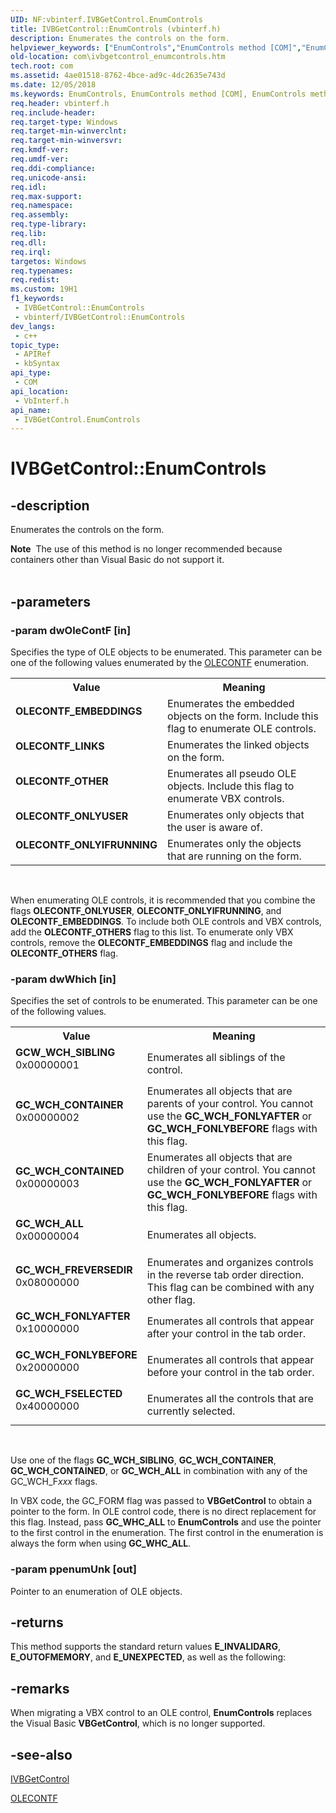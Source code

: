 ```yaml
---
UID: NF:vbinterf.IVBGetControl.EnumControls
title: IVBGetControl::EnumControls (vbinterf.h)
description: Enumerates the controls on the form.
helpviewer_keywords: ["EnumControls","EnumControls method [COM]","EnumControls method [COM]","IVBGetControl interface","GCW_WCH_SIBLING","GC_WCH_ALL","GC_WCH_CONTAINED","GC_WCH_CONTAINER","GC_WCH_FONLYAFTER","GC_WCH_FONLYBEFORE","GC_WCH_FREVERSEDIR","GC_WCH_FSELECTED","IVBGetControl interface [COM]","EnumControls method","IVBGetControl.EnumControls","IVBGetControl::EnumControls","OLECONTF_EMBEDDINGS","OLECONTF_LINKS","OLECONTF_ONLYIFRUNNING","OLECONTF_ONLYUSER","OLECONTF_OTHER","_com_IVBGetControl_EnumControls","com.ivbgetcontrol_enumcontrols","vbinterf/IVBGetControl::EnumControls"]
old-location: com\ivbgetcontrol_enumcontrols.htm
tech.root: com
ms.assetid: 4ae01518-8762-4bce-ad9c-4dc2635e743d
ms.date: 12/05/2018
ms.keywords: EnumControls, EnumControls method [COM], EnumControls method [COM],IVBGetControl interface, GCW_WCH_SIBLING, GC_WCH_ALL, GC_WCH_CONTAINED, GC_WCH_CONTAINER, GC_WCH_FONLYAFTER, GC_WCH_FONLYBEFORE, GC_WCH_FREVERSEDIR, GC_WCH_FSELECTED, IVBGetControl interface [COM],EnumControls method, IVBGetControl.EnumControls, IVBGetControl::EnumControls, OLECONTF_EMBEDDINGS, OLECONTF_LINKS, OLECONTF_ONLYIFRUNNING, OLECONTF_ONLYUSER, OLECONTF_OTHER, _com_IVBGetControl_EnumControls, com.ivbgetcontrol_enumcontrols, vbinterf/IVBGetControl::EnumControls
req.header: vbinterf.h
req.include-header: 
req.target-type: Windows
req.target-min-winverclnt: 
req.target-min-winversvr: 
req.kmdf-ver: 
req.umdf-ver: 
req.ddi-compliance: 
req.unicode-ansi: 
req.idl: 
req.max-support: 
req.namespace: 
req.assembly: 
req.type-library: 
req.lib: 
req.dll: 
req.irql: 
targetos: Windows
req.typenames: 
req.redist: 
ms.custom: 19H1
f1_keywords:
 - IVBGetControl::EnumControls
 - vbinterf/IVBGetControl::EnumControls
dev_langs:
 - c++
topic_type:
 - APIRef
 - kbSyntax
api_type:
 - COM
api_location:
 - VbInterf.h
api_name:
 - IVBGetControl.EnumControls
---
```


# IVBGetControl::EnumControls


## -description

Enumerates the controls on the form.
<div class="alert"><b>Note</b>  The use of this method is no longer recommended because containers other than Visual Basic do not support 
    it.</div><div> </div>

## -parameters

### -param dwOleContF [in]

Specifies the type of OLE objects to be enumerated. This parameter can be one of the following 
      values enumerated by the <a href="https://docs.microsoft.com/windows/desktop/api/oleidl/ne-oleidl-olecontf">OLECONTF</a> enumeration.

<table>
<tr>
<th>Value</th>
<th>Meaning</th>
</tr>
<tr>
<td width="40%"><a id="OLECONTF_EMBEDDINGS"></a><a id="olecontf_embeddings"></a><dl>
<dt><b>OLECONTF_EMBEDDINGS</b></dt>
</dl>
</td>
<td width="60%">
Enumerates the embedded objects on the form. Include this flag to enumerate OLE controls.

</td>
</tr>
<tr>
<td width="40%"><a id="OLECONTF_LINKS"></a><a id="olecontf_links"></a><dl>
<dt><b>OLECONTF_LINKS</b></dt>
</dl>
</td>
<td width="60%">
Enumerates the linked objects on the form.

</td>
</tr>
<tr>
<td width="40%"><a id="OLECONTF_OTHER"></a><a id="olecontf_other"></a><dl>
<dt><b>OLECONTF_OTHER</b></dt>
</dl>
</td>
<td width="60%">
Enumerates all pseudo OLE objects. Include this flag to enumerate VBX controls.

</td>
</tr>
<tr>
<td width="40%"><a id="OLECONTF_ONLYUSER"></a><a id="olecontf_onlyuser"></a><dl>
<dt><b>OLECONTF_ONLYUSER</b></dt>
</dl>
</td>
<td width="60%">
Enumerates only objects that the user is aware of.

</td>
</tr>
<tr>
<td width="40%"><a id="OLECONTF_ONLYIFRUNNING"></a><a id="olecontf_onlyifrunning"></a><dl>
<dt><b>OLECONTF_ONLYIFRUNNING</b></dt>
</dl>
</td>
<td width="60%">
Enumerates only the objects that are running on the form.

</td>
</tr>
</table>
 

When enumerating OLE controls, it is recommended that you combine the flags 
      <b>OLECONTF_ONLYUSER</b>, <b>OLECONTF_ONLYIFRUNNING</b>, and 
      <b>OLECONTF_EMBEDDINGS</b>. To include both OLE controls and VBX controls, add the 
      <b>OLECONTF_OTHERS</b> flag to this list. To enumerate only VBX controls, remove the 
      <b>OLECONTF_EMBEDDINGS</b> flag and include the <b>OLECONTF_OTHERS</b> 
      flag.

### -param dwWhich [in]

Specifies the set of controls to be enumerated. This parameter can be one of the following values.

<table>
<tr>
<th>Value</th>
<th>Meaning</th>
</tr>
<tr>
<td width="40%"><a id="GCW_WCH_SIBLING"></a><a id="gcw_wch_sibling"></a><dl>
<dt><b>GCW_WCH_SIBLING</b></dt>
<dt>0x00000001</dt>
</dl>
</td>
<td width="60%">
Enumerates all siblings of the control.

</td>
</tr>
<tr>
<td width="40%"><a id="GC_WCH_CONTAINER"></a><a id="gc_wch_container"></a><dl>
<dt><b>GC_WCH_CONTAINER</b></dt>
<dt>0x00000002</dt>
</dl>
</td>
<td width="60%">
Enumerates all objects that are parents of your control. You cannot use the 
        <b>GC_WCH_FONLYAFTER</b> or <b>GC_WCH_FONLYBEFORE</b> flags with this 
        flag.

</td>
</tr>
<tr>
<td width="40%"><a id="GC_WCH_CONTAINED"></a><a id="gc_wch_contained"></a><dl>
<dt><b>GC_WCH_CONTAINED</b></dt>
<dt>0x00000003</dt>
</dl>
</td>
<td width="60%">
Enumerates all objects that are children of your control. You cannot use the 
        <b>GC_WCH_FONLYAFTER</b> or <b>GC_WCH_FONLYBEFORE</b> flags with this 
        flag.

</td>
</tr>
<tr>
<td width="40%"><a id="GC_WCH_ALL"></a><a id="gc_wch_all"></a><dl>
<dt><b>GC_WCH_ALL</b></dt>
<dt>0x00000004</dt>
</dl>
</td>
<td width="60%">
Enumerates all objects.

</td>
</tr>
<tr>
<td width="40%"><a id="GC_WCH_FREVERSEDIR"></a><a id="gc_wch_freversedir"></a><dl>
<dt><b>GC_WCH_FREVERSEDIR</b></dt>
<dt>0x08000000</dt>
</dl>
</td>
<td width="60%">
Enumerates and organizes controls in the reverse tab order direction. This flag can be combined with any 
        other flag.

</td>
</tr>
<tr>
<td width="40%"><a id="GC_WCH_FONLYAFTER"></a><a id="gc_wch_fonlyafter"></a><dl>
<dt><b>GC_WCH_FONLYAFTER</b></dt>
<dt>0x10000000</dt>
</dl>
</td>
<td width="60%">
Enumerates all controls that appear after your control in the tab order.

</td>
</tr>
<tr>
<td width="40%"><a id="GC_WCH_FONLYBEFORE"></a><a id="gc_wch_fonlybefore"></a><dl>
<dt><b>GC_WCH_FONLYBEFORE</b></dt>
<dt>0x20000000</dt>
</dl>
</td>
<td width="60%">
Enumerates all controls that appear before your control in the tab order.

</td>
</tr>
<tr>
<td width="40%"><a id="GC_WCH_FSELECTED"></a><a id="gc_wch_fselected"></a><dl>
<dt><b>GC_WCH_FSELECTED</b></dt>
<dt>0x40000000</dt>
</dl>
</td>
<td width="60%">
Enumerates all the controls that are currently selected.

</td>
</tr>
</table>
 

Use one of the flags <b>GC_WCH_SIBLING</b>, <b>GC_WCH_CONTAINER</b>, 
       <b>GC_WCH_CONTAINED</b>, or <b>GC_WCH_ALL</b> in combination with any of 
       the GC_WCH_F<i>xxx</i> flags.

In VBX code, the GC_FORM flag was passed to <b>VBGetControl</b> to obtain a pointer to 
       the form. In OLE control code, there is no direct replacement for this flag. Instead, pass 
       <b>GC_WHC_ALL</b> to 
       <b>EnumControls</b> and use the pointer to the 
       first control in the enumeration. The first control in the enumeration is always the form when using 
       <b>GC_WHC_ALL</b>.

### -param ppenumUnk [out]

Pointer to an enumeration of OLE objects.

## -returns

This method supports the standard return values <b>E_INVALIDARG</b>, 
      <b>E_OUTOFMEMORY</b>, and <b>E_UNEXPECTED</b>, as well as the 
      following:

## -remarks

When migrating a VBX control to an OLE control, 
    <b>EnumControls</b> replaces the Visual Basic 
    <b>VBGetControl</b>, which is no longer supported.

## -see-also

<a href="https://docs.microsoft.com/windows/desktop/api/vbinterf/nn-vbinterf-ivbgetcontrol">IVBGetControl</a>



<a href="https://docs.microsoft.com/windows/desktop/api/oleidl/ne-oleidl-olecontf">OLECONTF</a>

